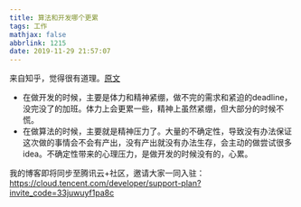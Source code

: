 ```yaml
---
title: 算法和开发哪个更累
tags: 工作
mathjax: false
abbrlink: 1215
date: 2019-11-29 21:57:07
---
```

来自知乎，觉得很有道理。[原文](https://www.zhihu.com/question/353534822/answer/878932462)
- 在做开发的时候，主要是体力和精神紧绷，做不完的需求和紧迫的deadline，没完没了的加班。体力上会更累一些，精神上虽然紧绷，但大部分的时候不慌。
- 在做算法的时候，主要就是精神压力了。大量的不确定性，导致没有办法保证这次做的事情会不会有产出，没有产出就没有办法生存，会主动的做尝试很多idea。不确定性带来的心理压力，是做开发的时候没有的，心累。

我的博客即将同步至腾讯云+社区，邀请大家一同入驻：https://cloud.tencent.com/developer/support-plan?invite_code=33juwuyf1pa8c